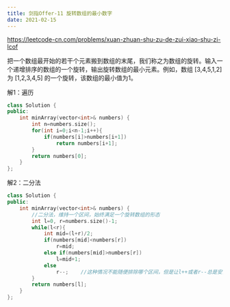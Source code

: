 ```yaml
---
title: 剑指Offer-11 旋转数组的最小数字
date: 2021-02-15
---
```


<https://leetcode-cn.com/problems/xuan-zhuan-shu-zu-de-zui-xiao-shu-zi-lcof>

把一个数组最开始的若干个元素搬到数组的末尾，我们称之为数组的旋转。输入一个递增排序的数组的一个旋转，输出旋转数组的最小元素。例如，数组 [3,4,5,1,2] 为 [1,2,3,4,5] 的一个旋转，该数组的最小值为1。

解1：遍历

```c++
class Solution {
public:
    int minArray(vector<int>& numbers) {
        int n=numbers.size();
        for(int i=0;i<n-1;i++){
            if(numbers[i]>numbers[i+1])
                return numbers[i+1];
        }
        return numbers[0];
    }
};
```

解2：二分法

```c++
class Solution {
public:
    int minArray(vector<int>& numbers) {
        //二分法，维持一个区间，始终满足一个旋转数组的形态
        int l=0, r=numbers.size()-1;
        while(l<r){
            int mid=(l+r)/2;
            if(numbers[mid]<numbers[r])
                r=mid;
            else if(numbers[mid]>numbers[r])
                l=mid+1;
            else 
                r--;    //这种情况不能随便排除哪个区间，但是让l++或者r--总是安全的
        }
        return numbers[l];
    }
};
```

